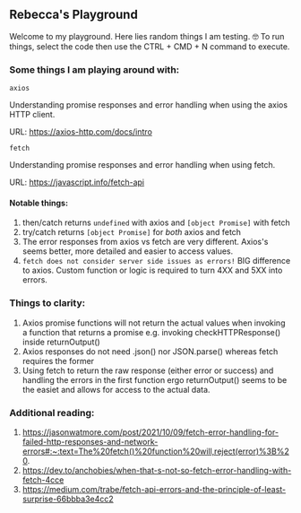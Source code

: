 ## Rebecca's Playground

Welcome to my playground. Here lies random things I am testing. 🤓 To run things, select the code
then use the CTRL + CMD + N command to execute.

### Some things I am playing around with:

`axios`

Understanding promise responses and error handling when using the axios HTTP client.

URL: https://axios-http.com/docs/intro

`fetch`

Understanding promise responses and error handling when using fetch.

URL: https://javascript.info/fetch-api

#### Notable things:

1. then/catch returns `undefined` with axios and `[object Promise]` with fetch
2. try/catch returns `[object Promise]` for *both* axios and fetch
3. The error responses from axios vs fetch are very different. Axios's seems better, more detailed and easier to access values.
4. `fetch does not consider server side issues as errors!` BIG difference to axios. Custom function or logic is required to turn 4XX and 5XX into errors.

### Things to clarity:
1. Axios promise functions will not return the actual values when invoking a function that returns a promise e.g. invoking checkHTTPResponse() inside returnOutput()
2. Axios responses do not need .json() nor JSON.parse() whereas fetch requires the former
3. Using fetch to return the raw response (either error or success) and handling the errors in the first function ergo returnOutput() seems to be the easiet and allows for access to the actual data.


### Additional reading:

1. https://jasonwatmore.com/post/2021/10/09/fetch-error-handling-for-failed-http-responses-and-network-errors#:~:text=The%20fetch()%20function%20will,reject(error)%3B%20. 
2. https://dev.to/anchobies/when-that-s-not-so-fetch-error-handling-with-fetch-4cce 
3. https://medium.com/trabe/fetch-api-errors-and-the-principle-of-least-surprise-66bbba3e4cc2 
